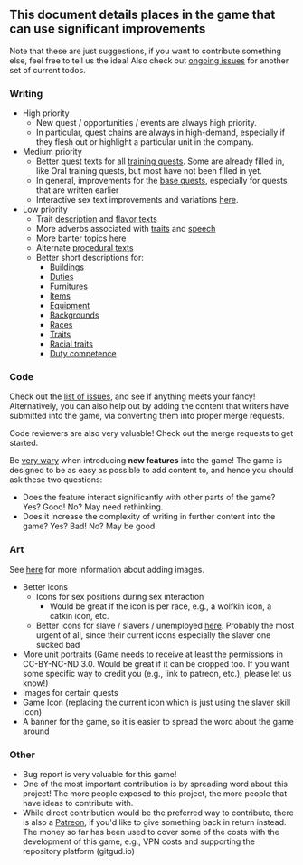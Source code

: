 ## This document details places in the game that can use significant improvements

Note that these are just suggestions, if you want to contribute something else,
feel free to tell us the idea!
Also check out [ongoing issues](https://gitgud.io/darkofocdarko/fort-of-chains/-/issues) for another
set of current todos.

### Writing

- High priority
  - New quest / opportunities / events are always high priority.
  - In particular, quest chains are always in high-demand, especially if they flesh out
  or highlight a particular unit in the company.
- Medium priority
  - Better quest texts for all [training quests](project/twee/quest/darko/training). Some are already 
  filled in, like Oral training quests, but most have not been filled in yet.
  - In general, improvements for the [base quests](project/twee/quest/darko), especially for quests that are written earlier
  - Interactive sex text improvements and variations [here](src/scripts/classes/sex/action).
- Low priority
  - Trait [description](project/twee/trait) and [flavor texts](project/twee/trait/_texts.twee)
  - More adverbs associated with [traits](project/twee/trait/_texts.twee) and [speech](project/twee/speech/_texts.twee)
  - More banter topics [here](project/twee/banter/topic.twee)
  - Alternate [procedural texts](src/scripts/text/sentence/)
  - Better short descriptions for:
    - [Buildings](project/twee/building/templates)
    - [Duties](project/twee/duty/template)
    - [Furnitures](project/twee/furniture)
    - [Items](project/twee/item)
    - [Equipment](src/scripts/text/unit/equipment/equipment.js)
    - [Backgrounds](src/scripts/text/unit/background.js)
    - [Races](src/scripts/text/unit/race.js)
    - [Traits](src/scripts/text/unit/trait/trait.js)
    - [Racial traits](src/scripts/text/unit/trait/physical.js)
    - [Duty competence](src/scripts/text/unit/duty.js)

### Code

Check out the [list of issues](https://gitgud.io/darkofocdarko/fort-of-chains/-/issues), and see if anything
meets your fancy! Alternatively, you can also help out by adding the content that writers have submitted
into the game, via converting them into proper merge requests.

Code reviewers are also very valuable! Check out the merge requests to get started.

Be [very wary](docs/faq.md#does-this-game-contain-insert-fetish-here) when
introducing **new features** into the game! The game is designed to be as
easy as possible to add content to, and hence you should ask these two
questions:
  - Does the feature interact significantly with other parts of the game? Yes? Good! No? May need rethinking.
  - Does it increase the complexity of writing in further content into the game? Yes? Bad! No? May be good.

### Art

See [here](docs/images.md) for more information about adding images.

- Better icons
  - Icons for sex positions during sex interaction
    - Would be great if the icon is per race, e.g., a wolfkin icon, a catkin icon, etc.
  - Better icons for slave / slavers / unemployed [here](dist/img/job). Probably the most urgent of all, since
their current icons especially the slaver one sucked bad
- More unit portraits (Game needs to receive at least the permissions in CC-BY-NC-ND 3.0. Would be great if it can be cropped too. If you want some specific way to credit you (e.g., link to patreon, etc.), please let us know!)
- Images for certain quests
- Game Icon (replacing the current icon which is just using the slaver skill icon)
- A banner for the game, so it is easier to spread the word about the game around


### Other

- Bug report is very valuable for this game!
- One of the most important contribution is by spreading word about this project! The more people exposed to
this project, the more people that have ideas to contribute with.
- While direct contribution would be the preferred way to contribute, there is also a [Patreon](https://thenounproject.com/term/piggybank/2976133/), if you'd like to give something back in return instead. The money so far has been used to cover some of the costs with the development of this game, e.g., VPN costs and supporting the repository platform (gitgud.io)
